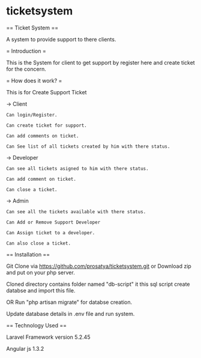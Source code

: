 # ticketsystem

== Ticket System ==

A system to provide support to there clients.



= Introduction =

This is the System for client to get support by register here and create ticket for the concern.



= How does it work? =

This is for Create Support Ticket

-> Client

	Can login/Register.

	Can create ticket for support.

	Can add comments on ticket.

	Can See list of all tickets created by him with there status.

-> Developer

	Can see all tickets asigned to him with there status.

	Can add comment on ticket.

	Can close a ticket. 

-> Admin

	Can see all the tickets available with there status.

	Can Add or Remove Support Developer

	Can Assign ticket to a developer.

	Can also close a ticket.	



== Installation ==

Git Clone via https://github.com/prosatya/ticketsystem.git or Download zip and put on your php server.

Cloned directory contains folder named "db-script" it this sql script create databse and import this file.

OR Run "php artisan migrate" for databse creation.

Update database details in .env file and run system.




== Technology Used == 

Laravel Framework version 5.2.45

Angular js 1.3.2




